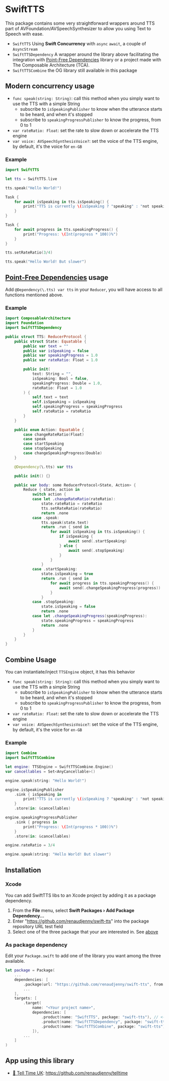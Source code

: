 # SwiftTTS

This package contains some very straightforward wrappers around TTS part of AVFoundation/AVSpeechSynthesizer to allow you using Text to Speech with ease.

* `SwiftTTS` Using **Swift Concurrency** with `async` `await`, a couple of `AsyncStream`
* `SwiftTTSDependency` A wrapper around the library above facilitating the integration with [Point-Free Dependencies](https://github.com/pointfreeco/swift-dependencies) library or a project made with The Composable Architecture (TCA).
* `SwiftTTSCombine` the OG library still available in this package

## Modern concurrency usage

* `func speak(string: String)`: call this method when you simply want to use the TTS with a simple String
  * subscribe to `isSpeakingPublisher` to know when the utterance starts to be heard, and when it's stopped
  * subscribe to `speakingProgressPublisher` to know the progress, from 0 to 1
* `var rateRatio: Float`: set the rate to slow down or accelerate the TTS engine
* `var voice: AVSpeechSynthesisVoice?`: set the voice of the TTS engine, by default, it's the voice for `en-GB`

### Example

```swift
import SwiftTTS

let tts = SwiftTTS.live

tts.speak("Hello World!")

Task {
    for await isSpeaking in tts.isSpeaking() {
        print("TTS is currently \(isSpeaking ? "speaking" : "not speaking")")
    }
}

Task {
    for await progress in tts.speakingProgress() {
        print("Progress: \(Int(progress * 100))%")
    }
}

tts.setRateRatio(3/4)

tts.speak("Hello World! But slower")
```

## [Point-Free Dependencies](https://github.com/pointfreeco/swift-dependencies) usage

Add `@Dependency(\.tts) var tts` in your `Reducer`, you will have access to all functions mentioned above.

### Example

```swift
import ComposableArchitecture
import Foundation
import SwiftTTSDependency

public struct TTS: ReducerProtocol {
    public struct State: Equatable {
        public var text = ""
        public var isSpeaking = false
        public var speakingProgress = 1.0
        public var rateRatio: Float = 1.0

        public init(
            text: String = "",
            isSpeaking: Bool = false,
            speakingProgress: Double = 1.0,
            rateRatio: Float = 1.0
        ) {
            self.text = text
            self.isSpeaking = isSpeaking
            self.speakingProgress = speakingProgress
            self.rateRatio = rateRatio
        }
    }

    public enum Action: Equatable {
        case changeRateRatio(Float)
        case speak
        case startSpeaking
        case stopSpeaking
        case changeSpeakingProgress(Double)
    }

    @Dependency(\.tts) var tts

    public init() {}

    public var body: some ReducerProtocol<State, Action> {
        Reduce { state, action in
            switch action {
            case let .changeRateRatio(rateRatio):
                state.rateRatio = rateRatio
                tts.setRateRatio(rateRatio)
                return .none
            case .speak:
                tts.speak(state.text)
                return .run { send in
                    for await isSpeaking in tts.isSpeaking() {
                        if isSpeaking {
                            await send(.startSpeaking)
                        } else {
                            await send(.stopSpeaking)
                        }
                    }
                }
            case .startSpeaking:
                state.isSpeaking = true
                return .run { send in
                    for await progress in tts.speakingProgress() {
                        await send(.changeSpeakingProgress(progress))
                    }
                }
            case .stopSpeaking:
                state.isSpeaking = false
                return .none
            case let .changeSpeakingProgress(speakingProgress):
                state.speakingProgress = speakingProgress
                return .none
            }
        }
    }
}

```

## Combine Usage

You can instantiate/inject `TTSEngine` object, it has this behavior

* `func speak(string: String)`: call this method when you simply want to use the TTS with a simple String
  * subscribe to `isSpeakingPublisher` to know when the utterance starts to be heard, and when it's stopped
  * subscribe to `speakingProgressPublisher` to know the progress, from 0 to 1
* `var rateRatio: Float`: set the rate to slow down or accelerate the TTS engine
* `var voice: AVSpeechSynthesisVoice?`: set the voice of the TTS engine, by default, it's the voice for `en-GB`

### Example

```swift
import Combine
import SwiftTTSCombine

let engine: TTSEngine = SwiftTTSCombine.Engine()
var cancellables = Set<AnyCancellable>()

engine.speak(string: "Hello World!")

engine.isSpeakingPublisher
    .sink { isSpeaking in
        print("TTS is currently \(isSpeaking ? "speaking" : "not speaking")")
    }
    .store(in: &cancellables)

engine.speakingProgressPublisher
    .sink { progress in
        print("Progress: \(Int(progress * 100))%")
    }
    .store(in: &cancellables)

engine.rateRatio = 3/4

engine.speak(string: "Hello World! But slower")
```

## Installation

### Xcode

You can add SwiftTTS libs to an Xcode project by adding it as a package dependency.

1. From the **File** menu, select **Swift Packages › Add Package Dependency...**
2. Enter "https://github.com/renaudjenny/swift-tts" into the package repository URL test field
3. Select one of the three package that your are interested in. See [above](#swifttts)

### As package dependency

Edit your `Package.swift` to add one of the library you want among the three available.

```swift
let package = Package(
    ...
    dependencies: [
        .package(url: "https://github.com/renaudjenny/swift-tts", from: "2.0.0"),
        ...
    ],
    targets: [
        .target(
            name: "<Your project name>",
            dependencies: [
                .product(name: "SwiftTTS", package: "swift-tts"), // <-- Modern concurrency
                .product(name: "SwiftTTSDependency", package: "swift-tts"), // <-- Point-Free Dependencies library wrapper
                .product(name: "SwiftTTSCombine", package: "swift-tts"), // <-- Combine wrapper
            ]),
        ...
    ]
)
```

## App using this library

* [📲 Tell Time UK](https://apps.apple.com/gb/app/tell-time-uk/id1496541173): https://github.com/renaudjenny/telltime
